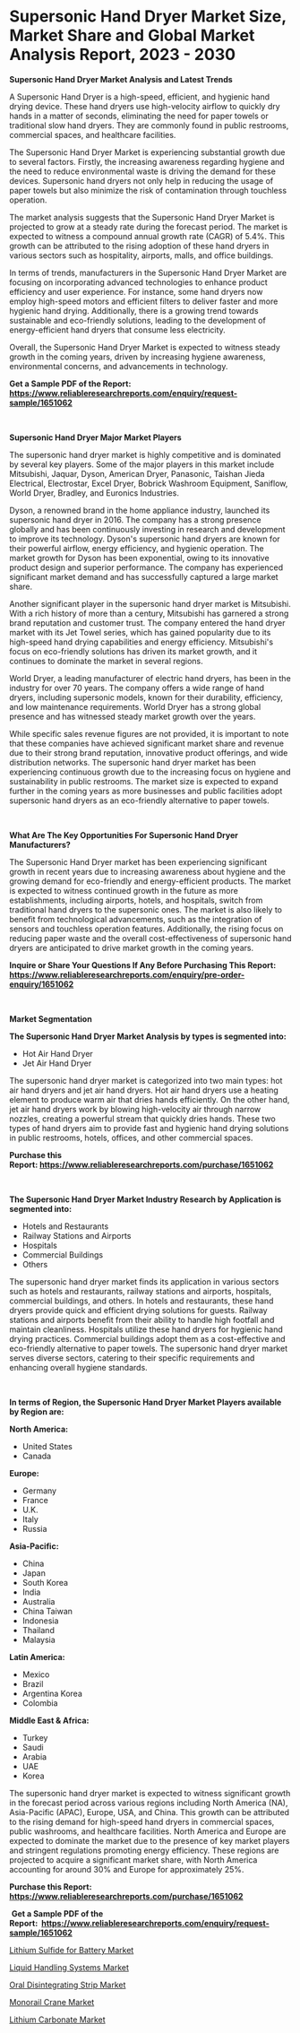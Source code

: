 <p><h1>Supersonic Hand Dryer Market Size, Market Share and Global Market Analysis Report, 2023 - 2030</h1></p><p><strong>Supersonic Hand Dryer Market Analysis and Latest Trends</strong></p>
<p><p>A Supersonic Hand Dryer is a high-speed, efficient, and hygienic hand drying device. These hand dryers use high-velocity airflow to quickly dry hands in a matter of seconds, eliminating the need for paper towels or traditional slow hand dryers. They are commonly found in public restrooms, commercial spaces, and healthcare facilities.</p><p>The Supersonic Hand Dryer Market is experiencing substantial growth due to several factors. Firstly, the increasing awareness regarding hygiene and the need to reduce environmental waste is driving the demand for these devices. Supersonic hand dryers not only help in reducing the usage of paper towels but also minimize the risk of contamination through touchless operation.</p><p>The market analysis suggests that the Supersonic Hand Dryer Market is projected to grow at a steady rate during the forecast period. The market is expected to witness a compound annual growth rate (CAGR) of 5.4%. This growth can be attributed to the rising adoption of these hand dryers in various sectors such as hospitality, airports, malls, and office buildings.</p><p>In terms of trends, manufacturers in the Supersonic Hand Dryer Market are focusing on incorporating advanced technologies to enhance product efficiency and user experience. For instance, some hand dryers now employ high-speed motors and efficient filters to deliver faster and more hygienic hand drying. Additionally, there is a growing trend towards sustainable and eco-friendly solutions, leading to the development of energy-efficient hand dryers that consume less electricity.</p><p>Overall, the Supersonic Hand Dryer Market is expected to witness steady growth in the coming years, driven by increasing hygiene awareness, environmental concerns, and advancements in technology.</p></p>
<p><strong>Get a Sample PDF of the Report:&nbsp; <a href="https://www.reliableresearchreports.com/enquiry/request-sample/1651062">https://www.reliableresearchreports.com/enquiry/request-sample/1651062</a></strong></p>
<p>&nbsp;</p>
<p><strong>Supersonic Hand Dryer Major Market Players</strong></p>
<p><p>The supersonic hand dryer market is highly competitive and is dominated by several key players. Some of the major players in this market include Mitsubishi, Jaquar, Dyson, American Dryer, Panasonic, Taishan Jieda Electrical, Electrostar, Excel Dryer, Bobrick Washroom Equipment, Saniflow, World Dryer, Bradley, and Euronics Industries.</p><p>Dyson, a renowned brand in the home appliance industry, launched its supersonic hand dryer in 2016. The company has a strong presence globally and has been continuously investing in research and development to improve its technology. Dyson's supersonic hand dryers are known for their powerful airflow, energy efficiency, and hygienic operation. The market growth for Dyson has been exponential, owing to its innovative product design and superior performance. The company has experienced significant market demand and has successfully captured a large market share.</p><p>Another significant player in the supersonic hand dryer market is Mitsubishi. With a rich history of more than a century, Mitsubishi has garnered a strong brand reputation and customer trust. The company entered the hand dryer market with its Jet Towel series, which has gained popularity due to its high-speed hand drying capabilities and energy efficiency. Mitsubishi's focus on eco-friendly solutions has driven its market growth, and it continues to dominate the market in several regions.</p><p>World Dryer, a leading manufacturer of electric hand dryers, has been in the industry for over 70 years. The company offers a wide range of hand dryers, including supersonic models, known for their durability, efficiency, and low maintenance requirements. World Dryer has a strong global presence and has witnessed steady market growth over the years.</p><p>While specific sales revenue figures are not provided, it is important to note that these companies have achieved significant market share and revenue due to their strong brand reputation, innovative product offerings, and wide distribution networks. The supersonic hand dryer market has been experiencing continuous growth due to the increasing focus on hygiene and sustainability in public restrooms. The market size is expected to expand further in the coming years as more businesses and public facilities adopt supersonic hand dryers as an eco-friendly alternative to paper towels.</p></p>
<p>&nbsp;</p>
<p><strong>What Are The Key Opportunities For Supersonic Hand Dryer Manufacturers?</strong></p>
<p><p>The Supersonic Hand Dryer market has been experiencing significant growth in recent years due to increasing awareness about hygiene and the growing demand for eco-friendly and energy-efficient products. The market is expected to witness continued growth in the future as more establishments, including airports, hotels, and hospitals, switch from traditional hand dryers to the supersonic ones. The market is also likely to benefit from technological advancements, such as the integration of sensors and touchless operation features. Additionally, the rising focus on reducing paper waste and the overall cost-effectiveness of supersonic hand dryers are anticipated to drive market growth in the coming years.</p></p>
<p><strong>Inquire or Share Your Questions If Any Before Purchasing This Report: <a href="https://www.reliableresearchreports.com/enquiry/pre-order-enquiry/1651062">https://www.reliableresearchreports.com/enquiry/pre-order-enquiry/1651062</a></strong></p>
<p>&nbsp;</p>
<p><strong>Market Segmentation</strong></p>
<p><strong>The Supersonic Hand Dryer Market Analysis by types is segmented into:</strong></p>
<p><ul><li>Hot Air Hand Dryer</li><li>Jet Air Hand Dryer</li></ul></p>
<p><p>The supersonic hand dryer market is categorized into two main types: hot air hand dryers and jet air hand dryers. Hot air hand dryers use a heating element to produce warm air that dries hands efficiently. On the other hand, jet air hand dryers work by blowing high-velocity air through narrow nozzles, creating a powerful stream that quickly dries hands. These two types of hand dryers aim to provide fast and hygienic hand drying solutions in public restrooms, hotels, offices, and other commercial spaces.</p></p>
<p><strong>Purchase this Report:&nbsp;<a href="https://www.reliableresearchreports.com/purchase/1651062">https://www.reliableresearchreports.com/purchase/1651062</a></strong></p>
<p>&nbsp;</p>
<p><strong>The Supersonic Hand Dryer Market Industry Research by Application is segmented into:</strong></p>
<p><ul><li>Hotels and Restaurants</li><li>Railway Stations and Airports</li><li>Hospitals</li><li>Commercial Buildings</li><li>Others</li></ul></p>
<p><p>The supersonic hand dryer market finds its application in various sectors such as hotels and restaurants, railway stations and airports, hospitals, commercial buildings, and others. In hotels and restaurants, these hand dryers provide quick and efficient drying solutions for guests. Railway stations and airports benefit from their ability to handle high footfall and maintain cleanliness. Hospitals utilize these hand dryers for hygienic hand drying practices. Commercial buildings adopt them as a cost-effective and eco-friendly alternative to paper towels. The supersonic hand dryer market serves diverse sectors, catering to their specific requirements and enhancing overall hygiene standards.</p></p>
<p>&nbsp;</p>
<p><strong>In terms of Region, the Supersonic Hand Dryer Market Players available by Region are:</strong></p>
<p>
    <p> <strong> North America: </strong>
        <ul>
            <li>United States</li>
            <li>Canada</li>
        </ul>
        </p> 
    <p> <strong> Europe: </strong>
        <ul>
            <li>Germany</li>
            <li>France</li>
            <li>U.K.</li>
            <li>Italy</li>
            <li>Russia</li>
        </ul>
        </p> 
    <p> <strong> Asia-Pacific: </strong>
        <ul>
            <li>China</li>
            <li>Japan</li>
            <li>South Korea</li>
            <li>India</li>
            <li>Australia</li>
            <li>China Taiwan</li>
            <li>Indonesia</li>
            <li>Thailand</li>
            <li>Malaysia</li>
        </ul>
        </p> 
    <p> <strong> Latin America: </strong>
        <ul>
            <li>Mexico</li>
            <li>Brazil</li>
            <li>Argentina Korea</li>
            <li>Colombia</li>
        </ul>
        </p> 
    <p> <strong> Middle East & Africa: </strong>
        <ul>
            <li>Turkey</li>
            <li>Saudi</li>
            <li>Arabia</li>
            <li>UAE</li>
            <li>Korea</li>
        </ul>
    </p>
    </p>
<p><p>The supersonic hand dryer market is expected to witness significant growth in the forecast period across various regions including North America (NA), Asia-Pacific (APAC), Europe, USA, and China. This growth can be attributed to the rising demand for high-speed hand dryers in commercial spaces, public washrooms, and healthcare facilities. North America and Europe are expected to dominate the market due to the presence of key market players and stringent regulations promoting energy efficiency. These regions are projected to acquire a significant market share, with North America accounting for around 30% and Europe for approximately 25%.</p></p>
<p><strong>Purchase this Report: <a href="https://www.reliableresearchreports.com/purchase/1651062">https://www.reliableresearchreports.com/purchase/1651062</a></strong></p>
<p>&nbsp;<strong>Get a Sample PDF of the Report:&nbsp;&nbsp;<a href="https://www.reliableresearchreports.com/enquiry/request-sample/1651062">https://www.reliableresearchreports.com/enquiry/request-sample/1651062</a></strong></p>
<p><strong></strong></p>
<p><p><a href="https://github.com/CliffMedina6/Market-Research-Report-List-1/blob/main/lithium-sulfide-for-battery-market.md">Lithium Sulfide for Battery Market</a></p><p><a href="https://medium.com/@holliswelch2023/liquid-handling-systems-market-size-cagr-trends-2024-2030-f332b482be7b">Liquid Handling Systems Market</a></p><p><a href="https://github.com/RickHolmes3/Market-Research-Report-List-1/blob/main/oral-disintegrating-strip-market.md">Oral Disintegrating Strip Market</a></p><p><a href="https://www.linkedin.com/pulse/monorail-crane-market-research-report-provides-thorough-9bqbf/">Monorail Crane Market</a></p><p><a href="https://medium.com/@cruzdamore75/lithium-carbonate-market-size-growth-forecast-2023-2030-ba905d96f473">Lithium Carbonate Market</a></p></p>